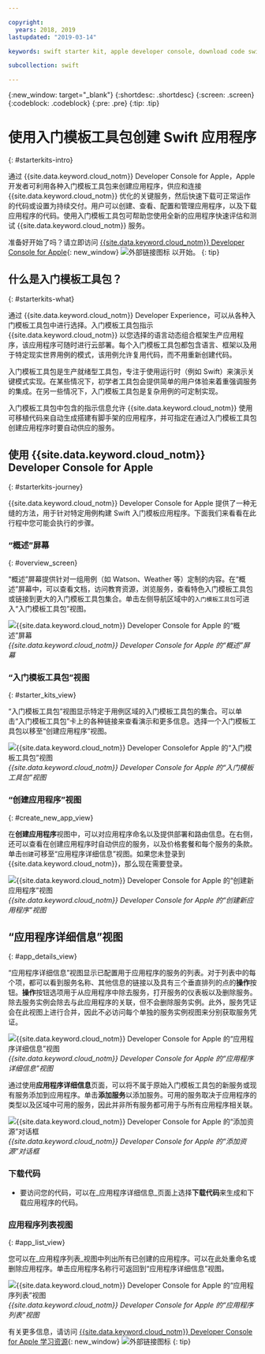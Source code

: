```yaml
---

copyright:
  years: 2018, 2019
lastupdated: "2019-03-14"

keywords: swift starter kit, apple developer console, download code swift, app details swift, create swift app

subcollection: swift

---
```


{:new_window: target="_blank"}
{:shortdesc: .shortdesc}
{:screen: .screen}
{:codeblock: .codeblock}
{:pre: .pre}
{:tip: .tip}

# 使用入门模板工具包创建 Swift 应用程序
{: #starterkits-intro}

通过 {{site.data.keyword.cloud_notm}} Developer Console for Apple，Apple 开发者可利用各种入门模板工具包来创建应用程序，供应和连接 {{site.data.keyword.cloud_notm}} 优化的关键服务，然后快速下载可正常运作的代码或设置为持续交付。用户可以创建、查看、配置和管理应用程序，以及下载应用程序的代码。使用入门模板工具包可帮助您使用全新的应用程序快速评估和测试 {{site.data.keyword.cloud_notm}} 服务。

准备好开始了吗？请立即访问 [{{site.data.keyword.cloud_notm}} Developer Console for Apple](https://cloud.ibm.com/developer/appledevelopment/starter-kits){: new_window} ![外部链接图标](../../icons/launch-glyph.svg "外部链接图标") 以开始。
{: tip}

## 什么是入门模板工具包？
{: #starterkits-what}

通过 {{site.data.keyword.cloud_notm}} Developer Experience，可以从各种入门模板工具包中进行选择。入门模板工具包指示 {{site.data.keyword.cloud_notm}} 以您选择的语言动态组合框架生产应用程序，该应用程序可随时进行云部署。每个入门模板工具包都包含语言、框架以及用于特定现实世界用例的模式，该用例允许复用代码，而不用重新创建代码。

入门模板工具包是生产就绪型工具包，专注于使用运行时（例如 Swift）来演示关键模式实现。在某些情况下，初学者工具包会提供简单的用户体验来着重强调服务的集成。在另一些情况下，入门模板工具包是复杂用例的可定制实现。

入门模板工具包中包含的指示信息允许 {{site.data.keyword.cloud_notm}} 使用可移植代码来自动生成搭建有脚手架的应用程序，并可指定在通过入门模板工具包创建应用程序时要自动供应的服务。

## 使用 {{site.data.keyword.cloud_notm}} Developer Console for Apple
{: #starterkits-journey}

{{site.data.keyword.cloud_notm}} Developer Console for Apple 提供了一种无缝的方法，用于针对特定用例构建 Swift 入门模板应用程序。下面我们来看看在此行程中您可能会执行的步骤。

### “概述”屏幕
{: #overview_screen}

“概述”屏幕提供针对一组用例（如 Watson、Weather 等）定制的内容。在“概述”屏幕中，可以查看文档，访问教育资源，浏览服务，查看特色入门模板工具包或链接到更大的入门模板工具包集合。单击左侧导航区域中的`入门模板工具包`可进入“入门模板工具包”视图。

![{{site.data.keyword.cloud_notm}} Developer Console for Apple 的“概述”屏幕](images/overview_screen.png "“概述”屏幕")<br> *{{site.data.keyword.cloud_notm}} Developer Console for Apple 的“概述”屏幕*

### “入门模板工具包”视图
{: #starter_kits_view}

“入门模板工具包”视图显示特定于用例区域的入门模板工具包的集合。可以单击“入门模板工具包”卡上的各种链接来查看演示和更多信息。选择一个入门模板工具包以移至“创建应用程序”视图。

![{{site.data.keyword.cloud_notm}} Developer Consolefor Apple 的“入门模板工具包”视图](images/starter_kits_screen.png "“入门模板工具包”视图")<br> *{{site.data.keyword.cloud_notm}} Developer Console for Apple 的“入门模板工具包”视图*

### “创建应用程序”视图
{: #create_new_app_view}

在**创建应用程序**视图中，可以对应用程序命名以及提供部署和路由信息。在右侧，还可以查看在创建应用程序时自动供应的服务，以及价格套餐和每个服务的条款。单击`创建`可移至“应用程序详细信息”视图。如果您未登录到 {{site.data.keyword.cloud_notm}}，那么现在需要登录。

![{{site.data.keyword.cloud_notm}} Developer Console for Apple 的“创建新应用程序”视图](images/create_new_project_screen.png "“创建新应用程序”视图")<br> *{{site.data.keyword.cloud_notm}} Developer Console for Apple 的“创建新应用程序”视图*

## “应用程序详细信息”视图
{: #app_details_view}

“应用程序详细信息”视图显示已配置用于应用程序的服务的列表。对于列表中的每个项，都可以看到服务名称、其他信息的链接以及具有三个垂直排列的点的**操作**按钮。**操作**按钮选项用于从应用程序中除去服务，打开服务的仪表板以及删除服务。除去服务实例会除去与此应用程序的关联，但不会删除服务实例。此外，服务凭证会在此视图上进行合并，因此不必访问每个单独的服务实例视图来分别获取服务凭证。

![{{site.data.keyword.cloud_notm}} Developer Console for Apple 的“应用程序详细信息”视图](images/project_details_screen.png "“应用程序详细信息”视图")<br> *{{site.data.keyword.cloud_notm}} Developer Console for Apple 的“应用程序详细信息”视图*

通过使用**应用程序详细信息**页面，可以将不属于原始入门模板工具包的新服务或现有服务添加到应用程序。单击**添加服务**以添加服务。可用的服务取决于应用程序的类型以及区域中可用的服务，因此并非所有服务都可用于与所有应用程序相关联。

![{{site.data.keyword.cloud_notm}} Developer Console for Apple 的“添加资源”对话框](images/add_resource_screen.png "“添加资源”对话框")<br> *{{site.data.keyword.cloud_notm}} Developer Console for Apple 的“添加资源”对话框*

### 下载代码

* 要访问您的代码，可以在_应用程序详细信息_页面上选择**下载代码**来生成和下载应用程序的代码。

### 应用程序列表视图
{: #app_list_view}

您可以在_应用程序列表_视图中列出所有已创建的应用程序。可以在此处重命名或删除应用程序。单击应用程序名称行可返回到“应用程序详细信息”视图。

![{{site.data.keyword.cloud_notm}} Developer Console for Apple 的“应用程序列表”视图](images/project_list_screen.png "“应用程序列表”视图")<br> *{{site.data.keyword.cloud_notm}} Developer Console for Apple 的“应用程序列表”视图*

有关更多信息，请访问 [{{site.data.keyword.cloud_notm}} Developer Console for Apple 学习资源](https://cloud.ibm.com/developer/appledevelopment/learning-resources){: new_window} ![外部链接图标](../../icons/launch-glyph.svg "外部链接图标")
{: tip}
